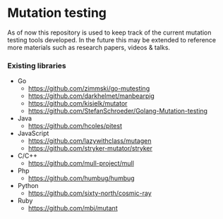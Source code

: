 # Mutation testing

As of now this repository is used to keep track of the current mutation testing tools developed. In the future this may be extended to reference more materials such as research papers, videos & talks.

### Existing libraries

* Go
  * https://github.com/zimmski/go-mutesting
  * https://github.com/darkhelmet/manbearpig
  * https://github.com/kisielk/mutator
  * https://github.com/StefanSchroeder/Golang-Mutation-testing
* Java
  * https://github.com/hcoles/pitest
* JavaScript
  * https://github.com/lazywithclass/mutagen
  * https://github.com/stryker-mutator/stryker
* C/C++
  * https://github.com/mull-project/mull
* Php
  * https://github.com/humbug/humbug
* Python
  * https://github.com/sixty-north/cosmic-ray
* Ruby
  * https://github.com/mbj/mutant
